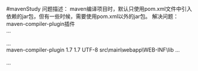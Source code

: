 #mavenStudy
问题描述：
    maven编译项目时，默认只使用pom.xml文件中引入依赖的jar包，但有一些时候，需要使用pom.xml以外的jar包。
解决问题：maven-compiler-plugin插件
    <build>  
        ...  
        </plugins>  
            ...  
            <plugin>
                    <artifactId>maven-compiler-plugin</artifactId>
                    <configuration>
                        <source>1.7</source>
                        <target>1.7</target>
                        <encoding>UTF-8</encoding>
                        <compilerArguments>
                            <extdirs>src\main\webapp\WEB-INF\lib</extdirs>
                        </compilerArguments>
                    </configuration>
                </plugin> 
            ...  
        </plugins>       
        ...  
    </build>   
